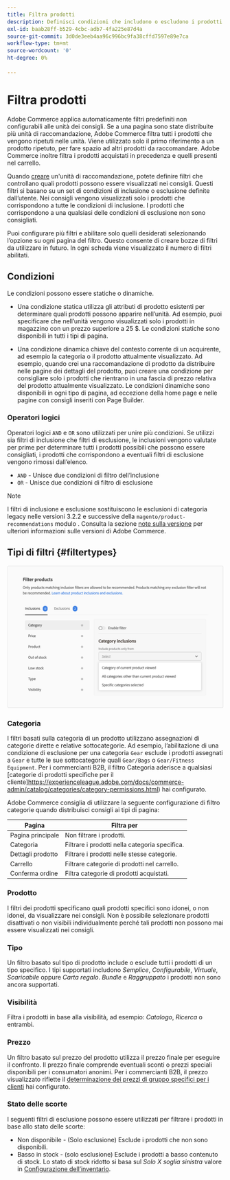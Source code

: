 ```yaml
---
title: Filtra prodotti
description: Definisci condizioni che includono o escludono i prodotti dall’utilizzo come consigli.
exl-id: baab28ff-b529-4cbc-adb7-4fa225e87d4a
source-git-commit: 3d0de3eeb4aa96c996bc9fa38cffd7597e89e7ca
workflow-type: tm+mt
source-wordcount: '0'
ht-degree: 0%

---
```


# Filtra prodotti

Adobe Commerce applica automaticamente filtri predefiniti non configurabili alle unità dei consigli. Se a una pagina sono state distribuite più unità di raccomandazione, Adobe Commerce filtra tutti i prodotti che vengono ripetuti nelle unità. Viene utilizzato solo il primo riferimento a un prodotto ripetuto, per fare spazio ad altri prodotti da raccomandare. Adobe Commerce inoltre filtra i prodotti acquistati in precedenza e quelli presenti nel carrello.

Quando [creare](create.md) un&#39;unità di raccomandazione, potete definire filtri che controllano quali prodotti possono essere visualizzati nei consigli. Questi filtri si basano su un set di condizioni di inclusione o esclusione definite dall’utente. Nei consigli vengono visualizzati solo i prodotti che corrispondono a tutte le condizioni di inclusione. I prodotti che corrispondono a una qualsiasi delle condizioni di esclusione non sono consigliati.

Puoi configurare più filtri e abilitare solo quelli desiderati selezionando l’opzione su ogni pagina del filtro. Questo consente di creare bozze di filtri da utilizzare in futuro. In ogni scheda viene visualizzato il numero di filtri abilitati.

## Condizioni

Le condizioni possono essere statiche o dinamiche.

- Una condizione statica utilizza gli attributi di prodotto esistenti per determinare quali prodotti possono apparire nell’unità. Ad esempio, puoi specificare che nell’unità vengono visualizzati solo i prodotti in magazzino con un prezzo superiore a 25 $. Le condizioni statiche sono disponibili in tutti i tipi di pagina.

- Una condizione dinamica chiave del contesto corrente di un acquirente, ad esempio la categoria o il prodotto attualmente visualizzato. Ad esempio, quando crei una raccomandazione di prodotto da distribuire nelle pagine dei dettagli del prodotto, puoi creare una condizione per consigliare solo i prodotti che rientrano in una fascia di prezzo relativa del prodotto attualmente visualizzato. Le condizioni dinamiche sono disponibili in ogni tipo di pagina, ad eccezione della home page e nelle pagine con consigli inseriti con Page Builder.

### Operatori logici

Operatori logici `AND` e `OR` sono utilizzati per unire più condizioni. Se utilizzi sia filtri di inclusione che filtri di esclusione, le inclusioni vengono valutate per prime per determinare tutti i prodotti possibili che possono essere consigliati, i prodotti che corrispondono a eventuali filtri di esclusione vengono rimossi dall’elenco.

- `AND` - Unisce due condizioni di filtro dell’inclusione
- `OR` - Unisce due condizioni di filtro di esclusione

>[!NOTE]
>
> I filtri di inclusione e esclusione sostituiscono le esclusioni di categoria legacy nelle versioni 3.2.2 e successive della `magento/product-recommendations` modulo . Consulta la sezione [note sulla versione](release-notes.md) per ulteriori informazioni sulle versioni di Adobe Commerce.

## Tipi di filtri {#filtertypes}

![Filtri](assets/rec-conditions.png)

### Categoria

I filtri basati sulla categoria di un prodotto utilizzano assegnazioni di categorie dirette e relative sottocategorie. Ad esempio, l’abilitazione di una condizione di esclusione per una categoria `Gear` esclude i prodotti assegnati a `Gear` e tutte le sue sottocategorie quali `Gear/Bags` o `Gear/Fitness Equipment`. Per i commercianti B2B, il filtro Categoria aderisce a qualsiasi [categorie di prodotti specifiche per il cliente]https://experienceleague.adobe.com/docs/commerce-admin/catalog/categories/category-permissions.html) hai configurato.

Adobe Commerce consiglia di utilizzare la seguente configurazione di filtro categorie quando distribuisci consigli ai tipi di pagina:

| Pagina | Filtra per |
|---|---|
| Pagina principale | Non filtrare i prodotti. |
| Categoria | Filtrare i prodotti nella categoria specifica. |
| Dettagli prodotto | Filtrare i prodotti nelle stesse categorie. |
| Carrello | Filtrare categorie di prodotti nel carrello. |
| Conferma ordine | Filtra categorie di prodotti acquistati. |

### Prodotto

I filtri dei prodotti specificano quali prodotti specifici sono idonei, o non idonei, da visualizzare nei consigli. Non è possibile selezionare prodotti disattivati o non visibili individualmente perché tali prodotti non possono mai essere visualizzati nei consigli.

### Tipo

Un filtro basato sul tipo di prodotto include o esclude tutti i prodotti di un tipo specifico. I tipi supportati includono _Semplice_, _Configurabile_, _Virtuale_, _Scaricabile_ oppure _Carta regalo_. _Bundle_ e _Raggruppato_ i prodotti non sono ancora supportati.

### Visibilità

Filtra i prodotti in base alla visibilità, ad esempio: _Catalogo_, _Ricerca_ o entrambi.

### Prezzo

Un filtro basato sul prezzo del prodotto utilizza il prezzo finale per eseguire il confronto. Il prezzo finale comprende eventuali sconti o prezzi speciali disponibili per i consumatori anonimi. Per i commercianti B2B, il prezzo visualizzato riflette il [determinazione dei prezzi di gruppo specifici per i clienti](https://experienceleague.adobe.com/docs/commerce-admin/catalog/products/pricing/pricing-advanced.html) hai configurato.

### Stato delle scorte

I seguenti filtri di esclusione possono essere utilizzati per filtrare i prodotti in base allo stato delle scorte:

- Non disponibile - (Solo esclusione) Esclude i prodotti che non sono disponibili.
- Basso in stock - (solo esclusione) Esclude i prodotti a basso contenuto di stock. Lo stato di stock ridotto si basa sul _Solo X soglia sinistra_ valore in [Configurazione dell’inventario](https://experienceleague.adobe.com/docs/commerce-admin/config/catalog/inventory.html).
